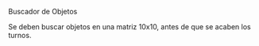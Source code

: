 Buscador de Objetos

Se deben buscar objetos en una matriz 10x10, 
antes de que se acaben los turnos.
